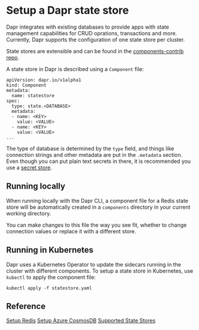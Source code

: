 # Setup a Dapr state store

Dapr integrates with existing databases to provide apps with state management capabilities for CRUD oprations, transactions and more.
Currently, Dapr supports the configuration of one state store per cluster.

State stores are extensible and can be found in the [components-contrib repo](https://github.com/dapr/components-contrib).

A state store in Dapr is described using a `Component` file:

```
apiVersion: dapr.io/v1alpha1
kind: Component
metadata:
  name: statestore
spec:
  type: state.<DATABASE>
  metadata:
  - name: <KEY>
    value: <VALUE>
  - name: <KEY>
    value: <VALUE>
...
```

The type of database is determined by the `type` field, and things like connection strings and other metadata are put in the `.metadata` section.
Even though you can put plain text secrets in there, it is recommended you use a [secret store](../../concepts/components/secrets.md).

## Running locally

When running locally with the Dapr CLI, a component file for a Redis state store will be automatically created in a `components` directory in your current working directory.

You can make changes to this file the way you see fit, whether to change connection values or replace it with a different store.

## Running in Kubernetes

Dapr uses a Kubernetes Operator to update the sidecars running in the cluster with different components.
To setup a state store in Kubernetes, use `kubectl` to apply the component file:

```
kubectl apply -f statestore.yaml
```

## Reference

[Setup Redis](./setup-redis.md)
[Setup Azure CosmosDB](./setup-azure-cosmosdb.md)
[Supported State Stores](./supported-state-stores.md)